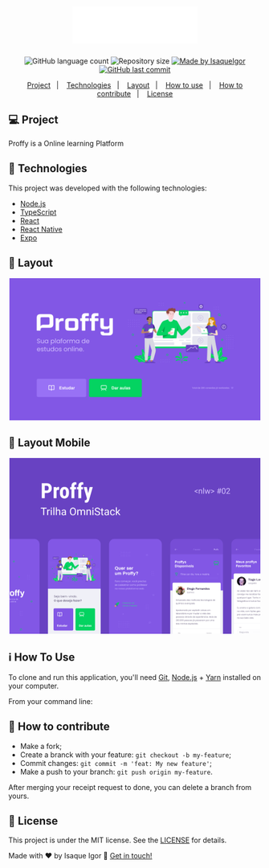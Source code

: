 <h1 align="center">
    <img alt="NextLevelWeek" title="#NextLevelWeek" src="./client/src/assets/images/logo.svg" width="250px" />
</h1>
<p align="center">
  <img alt="GitHub language count" src="https://img.shields.io/github/languages/count/IsaqueIgor/Proffy?color=%2304D361">

  <img alt="Repository size" src="https://img.shields.io/github/repo-size/IsaqueIgor/Proffy">

  <a href="https://www.linkedin.com/in/isaqueigor/">
    <img alt="Made by IsaqueIgor" src="https://img.shields.io/badge/made%20by-IsaqueIgor-%2304D361">
  </a>

  <a href="https://github.com/IsaqueIgor/Proffy/commits/master">
    <img alt="GitHub last commit" src="https://img.shields.io/github/last-commit/IsaqueIgor/Proffy">
  </a>
</p>

<p align="center">
  <a href="#-project">Project</a>&nbsp;&nbsp;&nbsp;|&nbsp;&nbsp;&nbsp;
  <a href="#rocket-Technologies">Technologies</a>&nbsp;&nbsp;&nbsp;|&nbsp;&nbsp;&nbsp;
  <a href="#-layout">Layout</a>&nbsp;&nbsp;&nbsp;|&nbsp;&nbsp;&nbsp;
  <a href="#-how-to-use">How to use</a>&nbsp;&nbsp;&nbsp;|&nbsp;&nbsp;&nbsp;
  <a href="#-how-to-contribute">How to contribute</a>&nbsp;&nbsp;&nbsp;|&nbsp;&nbsp;&nbsp;
  <a href="#memo-license">License</a>
</p>

## 💻 Project

Proffy is a Online learning Platform

## :rocket: Technologies

This project was developed with the following technologies:

- [Node.js][nodejs]
- [TypeScript][typescript]
- [React][reactjs]
- [React Native][rn]
- [Expo][expo]

## 🔖 Layout

<p align="center">
  <img alt="Layout" title="#Layout" src=".github/layout1.png" width="500px" />
</p>

## 🔖 Layout Mobile

<p align="center">
  <img alt="Layout" title="#Layout" src=".github/layoutmobile.png" width="500px" />
</p>

## :information_source: How To Use

To clone and run this application, you'll need [Git](https://git-scm.com), [Node.js][nodejs] + [Yarn][yarn] installed on your computer.

From your command line:

## 🤔 How to contribute

- Make a fork;
- Create a branck with your feature: `git checkout -b my-feature`;
- Commit changes: `git commit -m 'feat: My new feature'`;
- Make a push to your branch: `git push origin my-feature`.

After merging your receipt request to done, you can delete a branch from yours.

## :memo: License

This project is under the MIT license. See the [LICENSE](LICENSE.md) for details.

Made with ♥ by Isaque Igor :wave: [Get in touch!](https://www.linkedin.com/in/isaqueigor/)

[nodejs]: https://nodejs.org/
[typescript]: https://www.typescriptlang.org/
[expo]: https://expo.io/
[reactjs]: https://reactjs.org
[rn]: https://facebook.github.io/react-native/
[yarn]: https://yarnpkg.com/
[vs]: https://code.visualstudio.com/
[vceditconfig]: https://marketplace.visualstudio.com/items?itemName=EditorConfig.EditorConfig
[vceslint]: https://marketplace.visualstudio.com/items?itemName=dbaeumer.vscode-eslint
[prettier]: https://marketplace.visualstudio.com/items?itemName=esbenp.prettier-vscode

